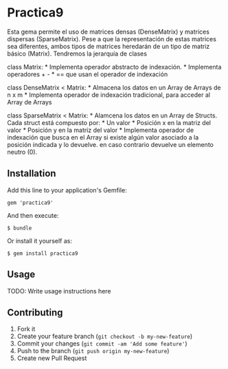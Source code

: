 # Practica9

  Esta gema permite el uso de matrices densas (DenseMatrix) y matrices dispersas (SparseMatrix).
  Pese a que la representación de estas matrices sea diferentes, ambos tipos de matrices heredarán
  de un tipo de matriz básico (Matrix).
  Tendremos la jerarquía de clases
  
  class Matrix: 
    * Implementa operador abstracto de indexación.
    * Implementa operadores + - * == que usan el operador de indexación
  
  class DenseMatrix < Matrix:
    * Almacena los datos en un Array de Arrays de n x m
    * Implementa operador de indexación tradicional, para acceder al Array de Arrays
  
  class SparseMatrix < Matrix:
    * Alamcena los datos en un Array de Structs. Cada struct está compuesto por:
      * Un valor
      * Posición x en la matriz del valor
      * Posición y en la matriz del valor
    * Implementa operador de indexación que busca en el Array si existe algún valor asociado a la posición 
      indicada y lo devuelve. en caso contrario devuelve un elemento neutro (0).

## Installation

Add this line to your application's Gemfile:

    gem 'practica9'

And then execute:

    $ bundle

Or install it yourself as:

    $ gem install practica9

## Usage

TODO: Write usage instructions here

## Contributing

1. Fork it
2. Create your feature branch (`git checkout -b my-new-feature`)
3. Commit your changes (`git commit -am 'Add some feature'`)
4. Push to the branch (`git push origin my-new-feature`)
5. Create new Pull Request
